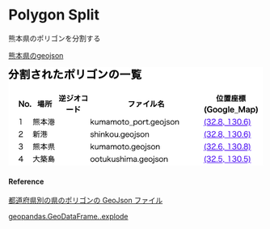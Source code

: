 Polygon Split
===============


熊本県のポリゴンを分割する

[熊本県のgeojson](https://github.com/ohwada/World_Countries/blob/main/geojson/japan_prefectures/geojson/kumamoto.geojson)

![split_log](https://github.com/ohwada/World_Countries/blob/main/geoPandas/polygon_explode/kumamoto/polygon_split/screenshots/split_log.png)

#### Reference

[都道府県別の県のポリゴンの GeoJson ファイル](https://github.com/ohwada/World_Countries/tree/main/geojson/japan_prefectures)

[geopandas.GeoDataFrame..explode](https://geopandas.org/en/stable/docs/reference/api/geopandas.GeoDataFrame.explode.html)
